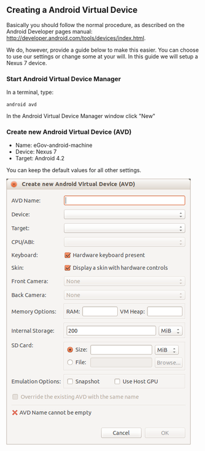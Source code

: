 ## Creating a Android Virtual Device 

Basically you should follow the normal procedure, as described on the
Android Developer pages manual: http://developer.android.com/tools/devices/index.html.

We do, however, provide a guide below to make this easier. You can
choose to use our settings or change some at your will. In this guide
we will setup a Nexus 7 device.

### Start Android Virtual Device Manager

In a terminal, type:

`android avd`

In the Android Virtual Device Manager window click "New"


### Create new Android Virtual Device (AVD)

* Name:	    eGov-android-machine
* Device:   Nexus 7
* Target:   Android 4.2

You can keep the default values for all other settings.

![Create new Android Virtual Device](screenshots/android-create-new.png "Name and operating system")








